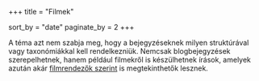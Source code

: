 +++
title = "Filmek"

sort_by = "date"
paginate_by = 2
+++

A téma azt nem szabja meg, hogy a bejegyzéseknek milyen struktúrával vagy taxonómiákkal kell rendelkezniük. Nemcsak blogbejegyzések szerepelhetnek, hanem például filmekről is készülhetnek írások, amelyek azután akár [filmrendezők szerint](/hu/movies-directors) is megtekinthetők lesznek.
